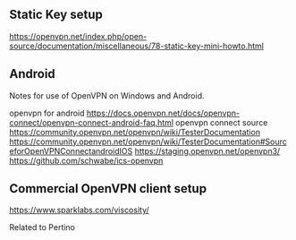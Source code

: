 
<!--
-->

Static Key setup
----------------

https://openvpn.net/index.php/open-source/documentation/miscellaneous/78-static-key-mini-howto.html

Android
-------

Notes for use of OpenVPN on Windows and Android.

openvpn for android
https://docs.openvpn.net/docs/openvpn-connect/openvpn-connect-android-faq.html
openvpn connect source
https://community.openvpn.net/openvpn/wiki/TesterDocumentation
https://community.openvpn.net/openvpn/wiki/TesterDocumentation#SourceforOpenVPNConnectandroidIOS
https://staging.openvpn.net/openvpn3/
https://github.com/schwabe/ics-openvpn

Commercial OpenVPN client setup
-------------------------------

https://www.sparklabs.com/viscosity/

Related to Pertino

<!-- vim: set autoindent expandtab sw=4 syntax=markdown: -->
